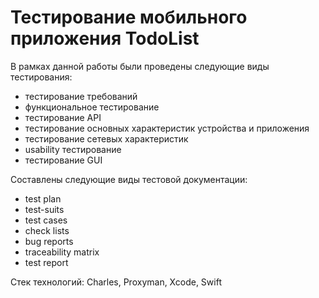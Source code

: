 # **Тестирование мобильного приложения TodoList**

В рамках данной работы были проведены следующие виды тестирования:
- тестирование требований
- функциональное тестирование
- тестирование API
- тестирование основных характеристик устройства и приложения
- тестирование сетевых характеристик
- usability тестирование
- тестирование GUI

Составлены следующие виды тестовой документации:
- test plan
- test-suits
- test cases
- check lists
- bug reports
- traceability matrix
- test report

Стек технологий: Charles, Proxyman, Xcode, Swift
